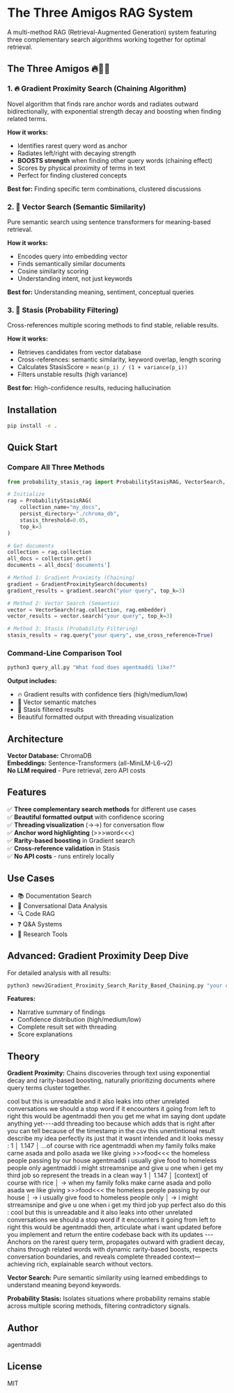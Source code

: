 # The Three Amigos RAG System

A multi-method RAG (Retrieval-Augmented Generation) system featuring three complementary search algorithms working together for optimal retrieval.

## The Three Amigos 🔥🎯🔬

### 1. 🔥 Gradient Proximity Search (Chaining Algorithm)
Novel algorithm that finds rare anchor words and radiates outward bidirectionally, with exponential strength decay and boosting when finding related terms.

**How it works:**
- Identifies rarest query word as anchor
- Radiates left/right with decaying strength
- **BOOSTS strength** when finding other query words (chaining effect)
- Scores by physical proximity of terms in text
- Perfect for finding clustered concepts

**Best for:** Finding specific term combinations, clustered discussions

### 2. 🎯 Vector Search (Semantic Similarity)
Pure semantic search using sentence transformers for meaning-based retrieval.

**How it works:**
- Encodes query into embedding vector
- Finds semantically similar documents
- Cosine similarity scoring
- Understanding intent, not just keywords

**Best for:** Understanding meaning, sentiment, conceptual queries

### 3. 🔬 Stasis (Probability Filtering)
Cross-references multiple scoring methods to find stable, reliable results.

**How it works:**
- Retrieves candidates from vector database
- Cross-references: semantic similarity, keyword overlap, length scoring
- Calculates StasisScore = `mean(p_i) / (1 + variance(p_i))`
- Filters unstable results (high variance)

**Best for:** High-confidence results, reducing hallucination

## Installation
```bash
pip install -e .
```

## Quick Start

### Compare All Three Methods
```python
from probability_stasis_rag import ProbabilityStasisRAG, VectorSearch, GradientProximitySearch

# Initialize
rag = ProbabilityStasisRAG(
    collection_name="my_docs",
    persist_directory="./chroma_db",
    stasis_threshold=0.05,
    top_k=3
)

# Get documents
collection = rag.collection
all_docs = collection.get()
documents = all_docs['documents']

# Method 1: Gradient Proximity (Chaining)
gradient = GradientProximitySearch(documents)
gradient_results = gradient.search("your query", top_k=3)

# Method 2: Vector Search (Semantic)
vector = VectorSearch(rag.collection, rag.embedder)
vector_results = vector.search("your query", top_k=3)

# Method 3: Stasis (Probability Filtering)
stasis_results = rag.query("your query", use_cross_reference=True)
```

### Command-Line Comparison Tool
```bash
python3 query_all.py "What food does agentmaddi like?"
```

**Output includes:**
- 🔥 Gradient results with confidence tiers (high/medium/low)
- 🎯 Vector semantic matches
- 🔬 Stasis filtered results
- Beautiful formatted output with threading visualization

## Architecture

**Vector Database:** ChromaDB  
**Embeddings:** Sentence-Transformers (all-MiniLM-L6-v2)  
**No LLM required** - Pure retrieval, zero API costs

## Features

✅ **Three complementary search methods** for different use cases  
✅ **Beautiful formatted output** with confidence scoring  
✅ **Threading visualization** (→→) for conversation flow  
✅ **Anchor word highlighting** (>>>word<<<)  
✅ **Rarity-based boosting** in Gradient search  
✅ **Cross-reference validation** in Stasis  
✅ **No API costs** - runs entirely locally

## Use Cases

- 📚 Documentation Search
- 💬 Conversational Data Analysis
- 🔍 Code RAG
- ❓ Q&A Systems
- 🔬 Research Tools

## Advanced: Gradient Proximity Deep Dive

For detailed analysis with all results:
```bash
python3 newv2Gradient_Proximity_Search_Rarity_Based_Chaining.py "your query"
```

**Features:**
- Narrative summary of findings
- Confidence distribution (high/medium/low)
- Complete result set with threading
- Score explanations

## Theory

**Gradient Proximity:** Chains discoveries through text using exponential decay and rarity-based boosting, naturally prioritizing documents where query terms cluster together.

cool but this is unreadable and it also leaks into other unrelated conversations we should a stop word if it encounters it going from left to right this would be agentmaddi then you get me what im saying dont update anything yet----add threading too because which adds that is right after you can tell because of the timestamp in the csv this unentintional result describe my idea perfectly its just that it wasnt intended and it looks messy : 1 │ 1.147 │ ...of course with rice agentmaddi when my family folks make carne asada and pollo asada we like giving >>>food<<< the homeless people passing by our house agentmaddi i usually give food to homeless people only agentmaddi i might strreamsnipe and give u one when i get my third job so represent the treads in a clean way 1 │ 1.147 │ [context] of course with rice │ → when my family folks make carne asada and pollo asada we like giving >>>food<<< the homeless people passing by our house │ → i usually give food to homeless people only │ → i might strreamsnipe and give u one when i get my third job yup perfect also do this : cool but this is unreadable and it also leaks into other unrelated conversations we should a stop word if it encounters it going from left to right this would be agentmaddi then, articulate what i want updated before you implement and return the entire codebase back with its updates --- Anchors on the rarest query term, propagates outward with gradient decay, chains through related words with dynamic rarity-based boosts, respects conversation boundaries, and reveals complete threaded context—achieving rich, explainable search without vectors.

**Vector Search:** Pure semantic similarity using learned embeddings to understand meaning beyond keywords.

**Probability Stasis:** Isolates situations where probability remains stable across multiple scoring methods, filtering contradictory signals.

## Author

agentmaddi

## License

MIT
